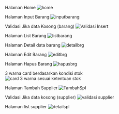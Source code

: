 Halaman Home
![home](https://github.com/user-attachments/assets/f9cc2ce7-3dea-4391-abcc-4e5bcce867ca)

Halaman Input Barang
![inputbarang](https://github.com/user-attachments/assets/7daab6c4-8978-4287-9a19-9ed24b9726a8)

Validasi Jika data Kosong (barang)
![Validasi Insert](https://github.com/user-attachments/assets/30d0dc23-2513-4ead-900b-ead38c4f476d)

Halaman List Barang
![listbarang](https://github.com/user-attachments/assets/18d3546d-9fdc-4366-b1b6-5e491fa367cb)

Halaman Detail data barang
![detailbrg](https://github.com/user-attachments/assets/7121d251-7ede-4a08-ab82-b6fea6057d08)

Halaman Edit Barang
![editbrg](https://github.com/user-attachments/assets/8d766ac1-4242-4d38-8f4b-d164936a648d)

Halaman Hapus Barang
![hapusbrg](https://github.com/user-attachments/assets/ccab0667-7101-4b93-9564-5d62a8f6e6a2)

3 warna card berdasarkan kondisi stok
![card 3 warna sesuai ketentuan stok](https://github.com/user-attachments/assets/ad5f4a92-e4b7-4498-aeb2-0fba861d4794)

Halaman Tambah Supplier
![TambahSpl](https://github.com/user-attachments/assets/0b0f1a5e-9a5b-4be2-99ae-274233fb8db3)

Validasi Jika data kosong (supplier)
![validasi supplier](https://github.com/user-attachments/assets/1cf662fa-693c-4a76-8e63-1795cdedee01)

Halaman list supplier
![detailspl](https://github.com/user-attachments/assets/e74e9a00-0233-4b8d-82c0-c9e3a669e656)
